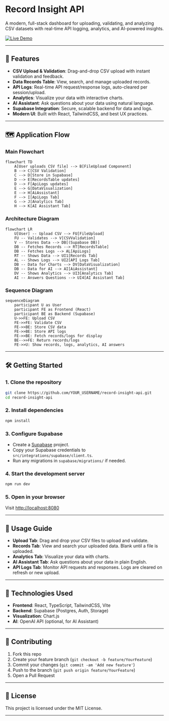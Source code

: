 # Record Insight API

A modern, full-stack dashboard for uploading, validating, and analyzing CSV datasets with real-time API logging, analytics, and AI-powered insights.

[![Live Demo](https://img.shields.io/badge/Live-Demo-green)](YOUR_LIVE_LINK_HERE)

---

## 🚀 Features
- **CSV Upload & Validation**: Drag-and-drop CSV upload with instant validation and feedback.
- **Data Records Table**: View, search, and manage uploaded records.
- **API Logs**: Real-time API request/response logs, auto-cleared per session/upload.
- **Analytics**: Visualize your data with interactive charts.
- **AI Assistant**: Ask questions about your data using natural language.
- **Supabase Integration**: Secure, scalable backend for data and logs.
- **Modern UI**: Built with React, TailwindCSS, and best UX practices.

---

## 🗺️ Application Flow

### Main Flowchart
```mermaid
flowchart TD
    A[User uploads CSV file] --> B[FileUpload Component]
    B --> C[CSV Validation]
    C --> D[Store in Supabase]
    D --> E[RecordsTable updates]
    D --> F[ApiLogs updates]
    E --> G[DataVisualization]
    E --> H[AiAssistant]
    F --> I[ApiLogs Tab]
    G --> J[Analytics Tab]
    H --> K[AI Assistant Tab]
```

### Architecture Diagram
```mermaid
flowchart LR
    U[User] -- Upload CSV --> FU[FileUpload]
    FU -- Validates --> V[CSVValidation]
    V -- Stores Data --> DB[(Supabase DB)]
    DB -- Fetches Records --> RT[RecordsTable]
    DB -- Fetches Logs --> AL[ApiLogs]
    RT -- Shows Data --> UI1[Records Tab]
    AL -- Shows Logs --> UI2[API Logs Tab]
    DB -- Data for Charts --> DV[DataVisualization]
    DB -- Data for AI --> AI[AiAssistant]
    DV -- Shows Analytics --> UI3[Analytics Tab]
    AI -- Answers Questions --> UI4[AI Assistant Tab]
```

### Sequence Diagram
```mermaid
sequenceDiagram
    participant U as User
    participant FE as Frontend (React)
    participant BE as Backend (Supabase)
    U->>FE: Upload CSV
    FE->>FE: Validate CSV
    FE->>BE: Store CSV data
    FE->>BE: Store API logs
    FE->>BE: Fetch records/logs for display
    BE-->>FE: Return records/logs
    FE->>U: Show records, logs, analytics, AI answers
```

---

## 🛠️ Getting Started

### 1. Clone the repository
```bash
git clone https://github.com/YOUR_USERNAME/record-insight-api.git
cd record-insight-api
```

### 2. Install dependencies
```bash
npm install
```

### 3. Configure Supabase
- Create a [Supabase](https://supabase.com/) project.
- Copy your Supabase credentials to `src/integrations/supabase/client.ts`.
- Run any migrations in `supabase/migrations/` if needed.

### 4. Start the development server
```bash
npm run dev
```

### 5. Open in your browser
Visit [http://localhost:8080](http://localhost:8080)

---

## 📖 Usage Guide
- **Upload Tab**: Drag and drop your CSV files to upload and validate.
- **Records Tab**: View and search your uploaded data. Blank until a file is uploaded.
- **Analytics Tab**: Visualize your data with charts.
- **AI Assistant Tab**: Ask questions about your data in plain English.
- **API Logs Tab**: Monitor API requests and responses. Logs are cleared on refresh or new upload.

---

## 🧩 Technologies Used
- **Frontend**: React, TypeScript, TailwindCSS, Vite
- **Backend**: Supabase (Postgres, Auth, Storage)
- **Visualization**: Chart.js
- **AI**: OpenAI API (optional, for AI Assistant)

---

## 🤝 Contributing
1. Fork this repo
2. Create your feature branch (`git checkout -b feature/YourFeature`)
3. Commit your changes (`git commit -am 'Add new feature'`)
4. Push to the branch (`git push origin feature/YourFeature`)
5. Open a Pull Request

---

## 📄 License
This project is licensed under the MIT License.

---

